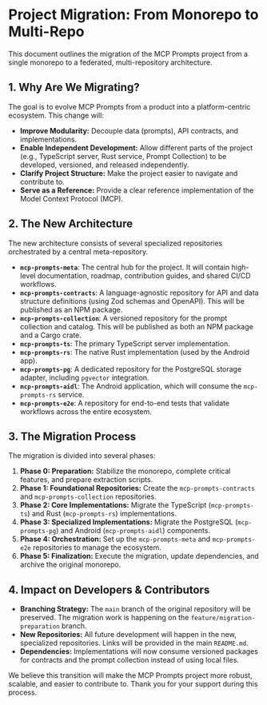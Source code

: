 # Project Migration: From Monorepo to Multi-Repo

This document outlines the migration of the MCP Prompts project from a single monorepo to a federated, multi-repository architecture.

## 1. Why Are We Migrating?

The goal is to evolve MCP Prompts from a product into a platform-centric ecosystem. This change will:
- **Improve Modularity:** Decouple data (prompts), API contracts, and implementations.
- **Enable Independent Development:** Allow different parts of the project (e.g., TypeScript server, Rust service, Prompt Collection) to be developed, versioned, and released independently.
- **Clarify Project Structure:** Make the project easier to navigate and contribute to.
- **Serve as a Reference:** Provide a clear reference implementation of the Model Context Protocol (MCP).

## 2. The New Architecture

The new architecture consists of several specialized repositories orchestrated by a central meta-repository.

- **`mcp-prompts-meta`**: The central hub for the project. It will contain high-level documentation, roadmap, contribution guides, and shared CI/CD workflows.
- **`mcp-prompts-contracts`**: A language-agnostic repository for API and data structure definitions (using Zod schemas and OpenAPI). This will be published as an NPM package.
- **`mcp-prompts-collection`**: A versioned repository for the prompt collection and catalog. This will be published as both an NPM package and a Cargo crate.
- **`mcp-prompts-ts`**: The primary TypeScript server implementation.
- **`mcp-prompts-rs`**: The native Rust implementation (used by the Android app).
- **`mcp-prompts-pg`**: A dedicated repository for the PostgreSQL storage adapter, including `pgvector` integration.
- **`mcp-prompts-aidl`**: The Android application, which will consume the `mcp-prompts-rs` service.
- **`mcp-prompts-e2e`**: A repository for end-to-end tests that validate workflows across the entire ecosystem.

## 3. The Migration Process

The migration is divided into several phases:

1.  **Phase 0: Preparation:** Stabilize the monorepo, complete critical features, and prepare extraction scripts.
2.  **Phase 1: Foundational Repositories:** Create the `mcp-prompts-contracts` and `mcp-prompts-collection` repositories.
3.  **Phase 2: Core Implementations:** Migrate the TypeScript (`mcp-prompts-ts`) and Rust (`mcp-prompts-rs`) implementations.
4.  **Phase 3: Specialized Implementations:** Migrate the PostgreSQL (`mcp-prompts-pg`) and Android (`mcp-prompts-aidl`) components.
5.  **Phase 4: Orchestration:** Set up the `mcp-prompts-meta` and `mcp-prompts-e2e` repositories to manage the ecosystem.
6.  **Phase 5: Finalization:** Execute the migration, update dependencies, and archive the original monorepo.

## 4. Impact on Developers & Contributors

- **Branching Strategy:** The `main` branch of the original repository will be preserved. The migration work is happening on the `feature/migration-preparation` branch.
- **New Repositories:** All future development will happen in the new, specialized repositories. Links will be provided in the main `README.md`.
- **Dependencies:** Implementations will now consume versioned packages for contracts and the prompt collection instead of using local files.

We believe this transition will make the MCP Prompts project more robust, scalable, and easier to contribute to. Thank you for your support during this process. 